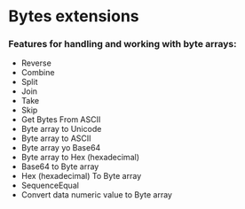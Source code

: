 # Bytes extensions

### Features for handling and working with byte arrays:
* Reverse
* Combine
* Split
* Join
* Take
* Skip
* Get Bytes From ASCII
* Byte array to Unicode
* Byte array to ASCII
* Byte array yo Base64
* Byte array to Hex (hexadecimal)
* Base64 to Byte array
* Hex (hexadecimal) To Byte array
* SequenceEqual
* Convert data numeric value to Byte array
